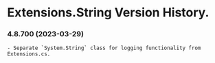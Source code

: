 ﻿# Extensions.String Version History.

### **4.8.700 (2023-03-29)**<br>
	- Separate `System.String` class for logging functionality from Extensions.cs.
